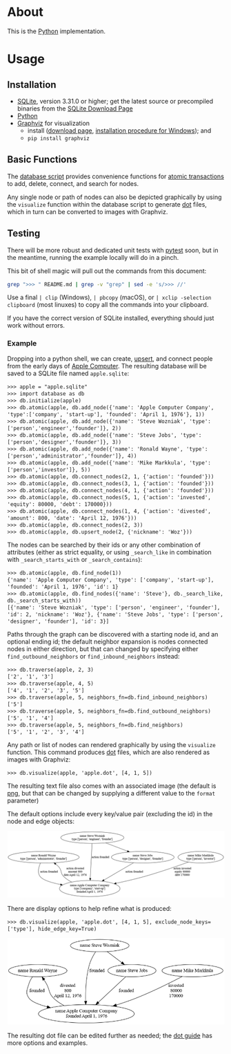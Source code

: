 # About

This is the [Python](https://www.python.org/) implementation.

# Usage

## Installation

* [SQLite](https://www.sqlite.org/), version 3.31.0 or higher; get the latest source or precompiled binaries from the [SQLite Download Page](https://www.sqlite.org/download.html) 
* [Python](https://www.python.org/)
* [Graphviz](https://graphviz.org/) for visualization
  -  install ([download page](https://www.graphviz.org/download/), [installation procedure for Windows](https://forum.graphviz.org/t/new-simplified-installation-procedure-on-windows/224)); and
  - `pip install graphviz`

## Basic Functions

The [database script](database.py) provides convenience functions for [atomic transactions](https://en.wikipedia.org/wiki/Atomicity_(database_systems)) to add, delete, connect, and search for nodes.

Any single node or path of nodes can also be depicted graphically by using the `visualize` function within the database script to generate [dot](https://graphviz.org/doc/info/lang.html) files, which in turn can be converted to images with Graphviz. 

## Testing

There will be more robust and dedicated unit tests with [pytest](https://docs.pytest.org/en/latest/) soon, but in the meantime, running the example locally will do in a pinch.

This bit of shell magic will pull out the commands from this document:

```sh
grep ">>> " README.md | grep -v "grep" | sed -e 's/>>> //'
```

Use a final `| clip` (Windows), `| pbcopy` (macOS), or `| xclip -selection clipboard` (most linuxes) to copy all the commands into your clipboard.

If you have the correct version of SQLite installed, everything should just work without errors.

### Example

Dropping into a python shell, we can create, [upsert](https://en.wiktionary.org/wiki/upsert), and connect people from the early days of [Apple Computer](https://en.wikipedia.org/wiki/Apple_Inc.). The resulting database will be saved to a SQLite file named `apple.sqlite`:

```
>>> apple = "apple.sqlite"
>>> import database as db
>>> db.initialize(apple)
>>> db.atomic(apple, db.add_node({'name': 'Apple Computer Company', 'type':['company', 'start-up'], 'founded': 'April 1, 1976'}, 1))
>>> db.atomic(apple, db.add_node({'name': 'Steve Wozniak', 'type':['person','engineer','founder']}, 2))
>>> db.atomic(apple, db.add_node({'name': 'Steve Jobs', 'type':['person','designer','founder']}, 3))
>>> db.atomic(apple, db.add_node({'name': 'Ronald Wayne', 'type':['person','administrator','founder']}, 4))
>>> db.atomic(apple, db.add_node({'name': 'Mike Markkula', 'type':['person','investor']}, 5))
>>> db.atomic(apple, db.connect_nodes(2, 1, {'action': 'founded'}))
>>> db.atomic(apple, db.connect_nodes(3, 1, {'action': 'founded'}))
>>> db.atomic(apple, db.connect_nodes(4, 1, {'action': 'founded'}))
>>> db.atomic(apple, db.connect_nodes(5, 1, {'action': 'invested', 'equity': 80000, 'debt': 170000}))
>>> db.atomic(apple, db.connect_nodes(1, 4, {'action': 'divested', 'amount': 800, 'date': 'April 12, 1976'}))
>>> db.atomic(apple, db.connect_nodes(2, 3))
>>> db.atomic(apple, db.upsert_node(2, {'nickname': 'Woz'}))
```

The nodes can be searched by their ids or any other combination of attributes (either as strict equality, or using `_search_like` in combination with `_search_starts_with` or `_search_contains`):

```
>>> db.atomic(apple, db.find_node(1))
{'name': 'Apple Computer Company', 'type': ['company', 'start-up'], 'founded': 'April 1, 1976', 'id': 1}
>>> db.atomic(apple, db.find_nodes({'name': 'Steve'}, db._search_like, db._search_starts_with))
[{'name': 'Steve Wozniak', 'type': ['person', 'engineer', 'founder'], 'id': 2, 'nickname': 'Woz'}, {'name': 'Steve Jobs', 'type': ['person', 'designer', 'founder'], 'id': 3}]
```

Paths through the graph can be discovered with a starting node id, and an optional ending id; the default neighbor expansion is nodes connected nodes in either direction, but that can changed by specifying either `find_outbound_neighbors` or `find_inbound_neighbors` instead:

```
>>> db.traverse(apple, 2, 3)
['2', '1', '3']
>>> db.traverse(apple, 4, 5)
['4', '1', '2', '3', '5']
>>> db.traverse(apple, 5, neighbors_fn=db.find_inbound_neighbors)
['5']
>>> db.traverse(apple, 5, neighbors_fn=db.find_outbound_neighbors)
['5', '1', '4']
>>> db.traverse(apple, 5, neighbors_fn=db.find_neighbors)
['5', '1', '2', '3', '4']
```

Any path or list of nodes can rendered graphically by using the `visualize` function. This command produces [dot](https://graphviz.org/doc/info/lang.html) files, which are also rendered as images with Graphviz:

```
>>> db.visualize(apple, 'apple.dot', [4, 1, 5])
```

The resulting text file also comes with an associated image (the default is [png](https://en.wikipedia.org/wiki/Portable_Network_Graphics), but that can be changed by supplying a different value to the `format` parameter)

The default options include every key/value pair (excluding the id) in the node and edge objects:

![Basic visualization](.examples/apple-raw.png)

There are display options to help refine what is produced:

```
>>> db.visualize(apple, 'apple.dot', [4, 1, 5], exclude_node_keys=['type'], hide_edge_key=True)
```

![More refined visualization](.examples/apple.png)

The resulting dot file can be edited further as needed; the [dot guide](https://graphviz.org/pdf/dotguide.pdf) has more options and examples.
